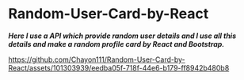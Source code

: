 # Random-User-Card-by-React

**_Here I use a API which provide random user details and I use all this details and make a random profile card by React and Bootstrap._**


https://github.com/Chayon111/Random-User-Card-by-React/assets/101303939/eedba05f-718f-44e6-b179-ff8942b480b8

